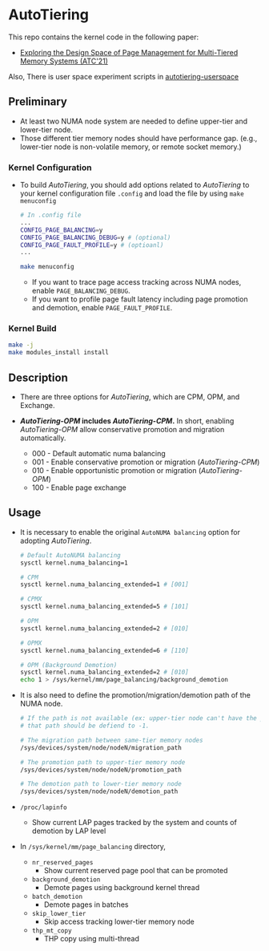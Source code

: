 # AutoTiering
This repo contains the kernel code in the following paper:   
* [Exploring the Design Space of Page Management for Multi-Tiered Memory Systems (ATC'21)](https://www.usenix.org/conference/atc21/presentation/kim-jonghyeon) 

Also, There is user space experiment scripts in [autotiering-userspace](https://github.com/csl-ajou/autotiering-userspace)

## Preliminary
* At least two NUMA node system are needed to define upper-tier and lower-tier node.
* Those different tier memory nodes should have performance gap.
  (e.g., lower-tier node is non-volatile memory, or remote socket memory.)

### Kernel Configuration
* To build _AutoTiering_, you should add options related to _AutoTiering_
    to your kernel configuration file `.config` and load the file by using
    `make menuconfig`

    ``` bash
    # In .config file
    ...
    CONFIG_PAGE_BALANCING=y
    CONFIG_PAGE_BALANCING_DEBUG=y # (optional)
    CONFIG_PAGE_FAULT_PROFILE=y # (optioanl)
    ...
    ```

    ``` bash
    make menuconfig
    ```
  * If you want to trace page access tracking across NUMA nodes, enable `PAGE_BALANCING_DEBUG`.
  * If you want to profile page fault latency including page promotion and demotion, enable `PAGE_FAULT_PROFILE`.

### Kernel Build
``` bash
make -j
make modules_install install
```

## Description
* There are three options for _AutoTiering_, which are CPM, OPM, and Exchange.
* **_AutoTiering-OPM_ includes _AutoTiering-CPM_.** In short, enabling _AutoTiering-OPM_ allow conservative promotion and migration automatically.

  * 000 - Default automatic numa balancing
  * 001 - Enable conservative promotion or migration (_AutoTiering-CPM_)
  * 010 - Enable opportunistic promotion or migration (_AutoTiering-OPM_)
  * 100 - Enable page exchange

## Usage
* It is necessary to enable the original `AutoNUMA balancing` option for adopting _AutoTiering_.
  ``` bash
  # Default AutoNUMA balancing
  sysctl kernel.numa_balancing=1

  # CPM
  sysctl kernel.numa_balancing_extended=1 # [001]

  # CPMX
  sysctl kernel.numa_balancing_extended=5 # [101]

  # OPM
  sysctl kernel.numa_balancing_extended=2 # [010]

  # OPMX
  sysctl kernel.numa_balancing_extended=6 # [110]

  # OPM (Background Demotion)
  sysctl kernel.numa_balancing_extended=2 # [010]
  echo 1 > /sys/kernel/mm/page_balancing/background_demotion
  ```

* It is also need to define the promotion/migration/demotion path of the NUMA node.
  ``` bash
  # If the path is not available (ex: upper-tier node can't have the promotion path),
  # that path should be defiend to -1.
  
  # The migration path between same-tier memory nodes
  /sys/devices/system/node/nodeN/migration_path
  
  # The promotion path to upper-tier memory node
  /sys/devices/system/node/nodeN/promotion_path
  
  # The demotion path to lower-tier memory node
  /sys/devices/system/node/nodeN/demotion_path
  ```

* `/proc/lapinfo`
  * Show current LAP pages tracked by the system and counts of demotion by LAP level

* In `/sys/kernel/mm/page_balancing` directory,
  * `nr_reserved_pages`
    * Show current reserved page pool that can be promoted
  * `background_demotion`
    * Demote pages using background kernel thread
  * `batch_demotion`
    * Demote pages in batches
  * `skip_lower_tier`
    * Skip access tracking lower-tier memory node
  * `thp_mt_copy`
    * THP copy using multi-thread

